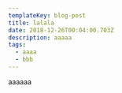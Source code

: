 ```yaml
---
templateKey: blog-post
title: lalala
date: 2018-12-26T00:04:00.703Z
description: aaaaa
tags:
  - aaaa
  - bbb
---
```

aaaaaa
